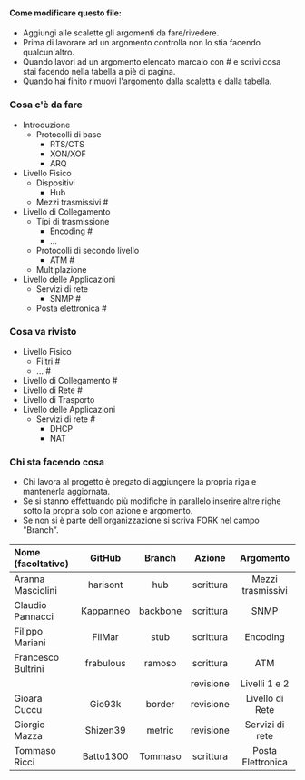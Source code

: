 #### Come modificare questo file:
+ Aggiungi alle scalette gli argomenti da fare/rivedere.
+ Prima di lavorare ad un argomento controlla non lo stia facendo qualcun'altro.
+ Quando lavori ad un argomento elencato marcalo con # e scrivi cosa stai facendo nella tabella a piè di pagina.
+ Quando hai finito rimuovi l'argomento dalla scaletta e dalla tabella.

### Cosa c'è da fare
+ Introduzione
    + Protocolli di base
      + RTS/CTS
      + XON/XOF
      + ARQ
+ Livello Fisico
  + Dispositivi
    + Hub
  + Mezzi trasmissivi #
+ Livello di Collegamento
  + Tipi di trasmissione
    + Encoding # 
    + ...
  + Protocolli di secondo livello
    + ATM #
  + Multiplazione
+ Livello delle Applicazioni
  + Servizi di rete 
    + SNMP #
  + Posta elettronica #

### Cosa va rivisto
+ Livello Fisico
  + Filtri #
  + ... #
+ Livello di Collegamento #
+ Livello di Rete #
+ Livello di Trasporto
+ Livello delle Applicazioni
  + Servizi di rete #
    + DHCP
    + NAT

### Chi sta facendo cosa
+ Chi lavora al progetto è pregato di aggiungere la propria riga e mantenerla aggiornata.
+ Se si stanno effettuando più modifiche in parallelo inserire altre righe sotto la propria solo con azione e argomento.
+ Se non si è parte dell'organizzazione si scriva FORK nel campo "Branch".

| Nome (facoltativo) | GitHub       | Branch   | Azione    | Argomento          |
|:-------------------|:------------:|:--------:|:---------:|:------------------:|
| Aranna Masciolini  | harisont     | hub      | scrittura | Mezzi trasmissivi  |
| Claudio Pannacci   | Kappanneo    | backbone | scrittura | SNMP               |
| Filippo Mariani    | FilMar       | stub     | scrittura | Encoding           |
| Francesco Bultrini | frabulous    | ramoso   | scrittura | ATM                |
|                    |              |          | revisione | Livelli 1 e 2      |
| Gioara Cuccu       | Gio93k       | border   | revisione | Livello di Rete    |
| Giorgio Mazza      | Shizen39     | metric   | revisione | Servizi di rete    |
| Tommaso Ricci      | Batto1300    | Tommaso  | scrittura | Posta Elettronica  |
